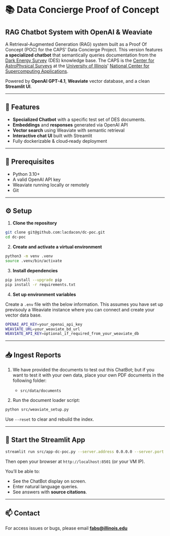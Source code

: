 # 📚 Data Concierge Proof of Concept
## RAG Chatbot System with OpenAI & Weaviate

A Retrieval-Augmented Generation (RAG) system built as a Proof Of Concept (POC) for the CAPS' Data Concierge Project. This version features **a specialized chatbot** that semantically queries documentation from the [Dark Energy Survey](https://www.darkenergysurvey.org/) (DES) knowledge base. The CAPS is the [Center for AstroPhysical Surveys](https://caps.ncsa.illinois.edu/) at the [University of Illinois](https://www.illinois.edu)' [National Center for Supercomputing Applications](https://ncsa.illinois.edu/).

Powered by **OpenAI GPT-4.1**, **Weaviate** vector database, and a clean **Streamlit UI**.

---

## 🚀 Features

- **Specialized Chatbot** with a specific test set of DES documents.
- **Embeddings** and **responses** generated via OpenAI API
- **Vector search** using Weaviate with semantic retrieval
- **Interactive chat UI** built with Streamlit
- Fully dockerizable & cloud‑ready deployment

---

## 🧰 Prerequisites

- Python 3.10+
- A valid OpenAI API key
- Weaviate running locally or remotely
- Git

---

## ⚙️ Setup

1. **Clone the repository**

```bash
git clone git@github.com:lacdacon/dc-poc.git
cd dc-poc
```

2. **Create and activate a virtual environment**

```bash
python3 -m venv .venv
source .venv/bin/activate
```

3. **Install dependencies**

```bash
pip install --upgrade pip
pip install -r requirements.txt
```

4. **Set up environment variables**

Create a `.env` file with the below information. This assumes you have set up previsouly a Weaviate instance where you can connect and create your vector data base.

```bash
OPENAI_API_KEY=your_openai_api_key
WEAVIATE_URL=your_weaviate_bd_url
WEAVIATE_API_KEY=optional_if_required_from_your_weaviate_db
```

---

## 📥 Ingest Reports

1. We have provided the documents to test out this ChatBot; but if you want to test it with your own data, place your own PDF documents in the following folder:
   - `src/data/documents`

2. Run the document loader script:

```bash
python src/weaviate_setup.py
```

Use `--reset` to clear and rebuild the index.

---

## 💬 Start the Streamlit App

```bash
streamlit run src/app-dc-poc.py --server.address 0.0.0.0 --server.port 8501
```

Then open your browser at `http://localhost:8501` (or your VM IP).

You’ll be able to:
- See the ChatBot display on screen.
- Enter natural language queries.
- See answers with **source citations**.
---


## 📫 Contact

For access issues or bugs, please email **fabs@illinois.edu**
